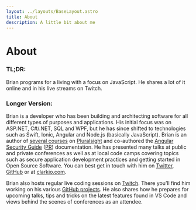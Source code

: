 ```yaml
---
layout: ../layouts/BaseLayout.astro
title: About
description: A little bit about me
---
```


# About

### TL;DR:
Brian programs for a living with a focus on JavaScript. He shares a lot of it online and in his live streams on Twitch.

### Longer Version:
Brian is a developer who has been building and architecting software for all different types of purposes and applications. His initial focus was on ASP.NET, C#/.NET, SQL and WPF, but he has since shifted to technologies such as Swift, Ionic, Angular and Node.js (basically JavaScript). Brian is an author of [several courses](https://www.pluralsight.com/authors/brian-clark) on [Pluralsight](https://www.pluralsight.com) and co-authored the [Angular Security Guide](https://angular.io/docs/ts/latest/guide/security.html) ([PR](https://github.com/angular/angular.io/pull/1640)) documentation. He has presented many talks at public and private conferences as well as at local code camps covering topics such as secure application development practices and getting started in Open Source Software. You can best get in touch with him on [Twitter](https://twitter.com/_clarkio), [GitHub](https://github.com/clarkio) or at [clarkio.com](https://clarkio.com).

Brian also hosts regular live coding sessions on [Twitch](https://twitch.tv/clarkio). There you’ll find him working on his various [GitHub projects](/projects). He also shares how he prepares for upcoming talks, tips and tricks on the latest features found in VS Code and views behind the scenes of conferences as an attendee.
